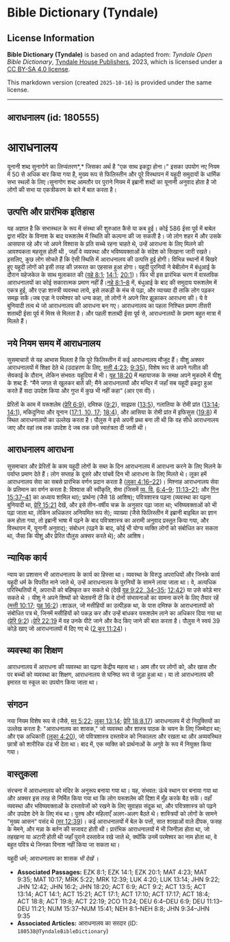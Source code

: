 # Bible Dictionary (Tyndale)

## License Information

**Bible Dictionary (Tyndale)** is based on and adapted from: _Tyndale Open Bible Dictionary_, [Tyndale House Publishers](https://tyndaleopenresources.com/), 2023, which is licensed under a [CC BY-SA 4.0 license](https://creativecommons.org/licenses/by-sa/4.0/legalcode.en).

This markdown version (created `2025-10-16`) is provided under the same license.



--------------------------------

## आराधनालय (id: 180555)

आराधनालय
========

यूनानी शब्द सुनागोगे का लिप्यंतरण*,* जिसका अर्थ है "एक साथ इकट्ठा होना।" इसका उपयोग नए नियम में 50 से अधिक बार किया गया है, मुख्य रूप से फिलिस्तीन और पूरे विस्थापन में यहूदी समुदायों के धार्मिक सभा स्थलों के लिए।सुनागोग शब्द आमतौर पर पुराने नियम में इब्रानी शब्दों का यूनानी अनुवाद होता है जो लोगों की सभा या एकत्रीकरण के बारे में बात करता है।

उत्पत्ति और प्रारंभिक इतिहास
----------------------------

यह अज्ञात है कि सभास्थल के रूप में संस्था की शुरुआत कैसे या कब हुई। कोई 586 ईसा पूर्व में बाबेल द्वारा मंदिर के विनाश के बाद यरूशलेम में स्थिति की कल्पना की जा सकती है। जो लोग शहर में और उसके आसपास रहे और जो अपने विश्वास के प्रति सच्चे रहना चाहते थे, उन्हें आराधना के लिए मिलने की आवश्यकता महसूस होती थी , जहाँ वे व्यवस्था और भविष्यवक्ताओं के संदेश को सिखाना जारी रखते। इसलिए, कुछ लोग सोचते हैं कि ऐसी स्थिति में आराधनालय की उत्पत्ति हुई होगी। विभिन्न स्थानों में बिखरे हुए यहूदी लोगों को इसी तरह की ज़रूरत का एहसास हुआ होगा। यहूदी पुरनियों ने बेबीलोन में बंधुआई के दौरान यहेजकेल के साथ मुलाकात की ([यहे 8:1](https://ref.ly/Ezek8:1); [14:1](https://ref.ly/Ezek14:1); [20:1](https://ref.ly/Ezek20:1))। फिर भी इस प्रारंभिक चरण में वास्तविक आराधनालयों का कोई सकारात्मक प्रमाण नहीं हैं।[नहे 8:1–8](https://ref.ly/Neh8:1-Neh8:8) में, बंधुआई के बाद की समुदाय यरूशलेम में एकत्र हुई, और एज्रा शास्त्री व्यवस्था लाये, इसे लकड़ी के मंच से पढ़ा, और व्याख्या दी ताकि लोग पढ़कर समझ सकें।जब एज्रा ने परमेश्वर को धन्य कहा, तो लोगों ने अपने सिर झुकाकर आराधना की। ये वे बुनियादी तत्व थे जो आराधनालय की आराधना बन गए। आराधनालय का पहला निश्चित प्रमाण तीसरी शताब्दी ईसा पूर्व में मिस्र से मिलता है। और पहली शताब्दी ईसा पूर्व से, आराधनालयों के प्रमाण बहुत मात्रा में मिलते हैं।

नये नियम समय में आराधनालय
-------------------------

सुसमाचारों से यह आभास मिलता है कि पूरे फिलिस्तीन में कई आराधनालय मौजूद हैं। यीशु अक्सर आराधनालयों में शिक्षा देते थे (उदाहरण के लिए, [मत्ती 4:23](https://ref.ly/Matt4:23); [9:35](https://ref.ly/Matt9:35)), विशेष रूप से अपने गलील की सेवकाई के दौरान, लेकिन संभवतः यहूदिया में भी। [यूह 18:20](https://ref.ly/John18:20) में महायाजक के समक्ष अपने मुकदमे में यीशु के शब्द हैं: “मैंने जगत से खुलकर बातें की; मैंने आराधनालयों और मन्दिर में जहाँ सब यहूदी इकट्ठा हुआ करते हैं सदा उपदेश किया और गुप्त में कुछ भी नहीं कहा” (आर एस वी)।

प्रेरितों के काम में यरूशलेम ([प्रेरि 6:9](https://ref.ly/Acts6:9)), दमिश्क ([9:2](https://ref.ly/Acts9:2)), साइप्रस ([13:5](https://ref.ly/Acts13:5)), गलातिया के रोमी प्रांत ([13:14](https://ref.ly/Acts13:14); [14:1](https://ref.ly/Acts14:1)), मकिदुनिया और यूनान ([17:1, 10, 17](https://ref.ly/Acts17:1); [18:4](https://ref.ly/Acts18:4)), और आसिया के रोमी प्रांत में इफिसुस ([19:8](https://ref.ly/Acts19:8)) में स्थित आराधनालयों का उल्लेख करता है। पौलुस ने इसे अपनी प्रथा बना ली थी कि वह सीधे आराधनालय जाए और वहां तब तक उपदेश दे जब तक उसे स्वतंत्रता दी जाती थी।

आराधनालय आराधना
---------------

सुसमाचार और प्रेरितों के काम यहूदी लोगों के सब्त के दिन आराधनालय में आराधना करने के लिए मिलने के पर्याप्त प्रमाण देते हैं। लोग सप्ताह के दूसरे और पांचवें दिन भी आराधना के लिए मिलते थे। लूका हमें आराधनालय सेवा का सबसे प्रारंभिक वर्णन प्रदान करता है ([लूका 4:16–22](https://ref.ly/Luke4:16-Luke4:22))। मिश्नाह आराधनालय सेवा के प्रतिमान का वर्णन करता है: विश्वास की स्वीकृति, शेमा (जिसमें [व्य. वि.](https://ref.ly/Deut6:4-Deut6:9) [6:4–9](https://ref.ly/Deut6:4-Deut6:9); [11:13–21](https://ref.ly/Deut11:13-Deut11:21); और [गिन 15:37–41](https://ref.ly/Num15:37-Num15:41) का अध्याय शामिल था); प्रार्थना (जैसे 18 आशिष); पवित्रशास्त्र पढ़ना (व्यवस्था का पढ़ना बुनियादी था, [प्रेरि 15:21](https://ref.ly/Acts15:21) देखें, और इसे तीन\-वर्षीय चक्र के अनुसार पढ़ा जाता था; भविष्यवक्ताओं को भी पढ़ा जाता था, लेकिन अधिकतर अनियमित रूप से); व्याख्या (जैसे फिलिस्तीन में इब्रानी बाइबिल का ज्ञान कम होता गया, तो इब्रानी भाषा में पढ़ने के बाद पवित्रशास्त्र का अरामी अनुवाद प्रस्तुत किया गया, और विस्थापन में, यूनानी अनुवाद); संबोधन (पढ़ने के बाद, कोई भी योग्य व्यक्ति लोगों को संबोधित कर सकता था, जैसा कि यीशु और प्रेरित पौलुस अक्सर करते थे); और आशिष।

न्यायिक कार्य
-------------

न्याय का प्रशासन भी आराधनालय के कार्य का हिस्सा था। व्यवस्था के विरुद्ध अपराधियों और जिनके कार्य यहूदी धर्म के विपरीत माने जाते थे, उन्हें आराधनालय के पुरनियों के सामने लाया जाता था। वे, अत्यधिक परिस्थितियों में, अपराधी को बहिष्कृत कर सकते थे (देखें [यूह 9:22, 34–35](https://ref.ly/John9:22); [12:42](https://ref.ly/John12:42)) या उसे कोड़े मार सकते थे । यीशु ने अपने शिष्यों को चेतावनी दी कि वे दोनों संभावनाओं का सामना करने के लिए तैयार रहें ([मत्ती 10:17](https://ref.ly/Matt10:17); [यूह 16:2](https://ref.ly/John16:2))।शाऊल, जो मसीहियों का उत्पीड़क था, के पास दमिश्क के आराधनालयों को संबोधित पत्र थे, जिनमें मसीहियों को पकड़ कर और उन्हें बांधकर यरूशलेम लाने का अधिकार दिया गया था ([प्रेरि 9:2](https://ref.ly/Acts9:2))।[प्रेरि 22:19](https://ref.ly/Acts22:19) में वह उनके पीटे जाने और कैद किए जाने की बात करता है। पौलुस ने स्वयं 39 कोड़े खाए जो आराधनालयों में दिए गए थे ([2 कुर 11:24](https://ref.ly/2Cor11:24))।

व्यवस्था का शिक्षण
------------------

आराधनालय में आराधना की व्यवस्था का पढ़ना केंद्रीय महत्व था। आम तौर पर लोगों को, और खास तौर पर बच्चों को व्यवस्था का शिक्षण, आराधनालय से घनिष्ठ रूप से जुड़ा हुआ था। या तो आराधनालय की इमारत या स्कूल का उपयोग किया जाता था।

संगठन
-----

नया नियम विशेष रूप से (जैसे, [मर 5:22](https://ref.ly/Mark5:22); [लूका 13:14](https://ref.ly/Luke13:14); [प्रेरि 18:8](https://ref.ly/Acts18:8),[17](https://ref.ly/Acts18:17)) आराधनालय में दो नियुक्तियों का उल्लेख करता है: "आराधनालय का शासक," जो व्यवस्था और शास्त्र पाठक के चयन के लिए जिम्मेदार था; और एक अधिकारी ([लूका 4:20](https://ref.ly/Luke4:20)), जो पवित्रशास्त्र दस्तावेज  को निकालता और रखता था और अव्यवस्थित छात्रों को शारीरिक दंड भी देता था। बाद में, एक व्यक्ति को प्रार्थनाओं के अगुवे के रूप में नियुक्त किया गया।

वास्तुकला
---------

संरचना में आराधनालय को मंदिर के अनुरूप बनाया गया था। यह, संभवत: ऊंचे स्थान पर बनाया गया था और अक्सर इस तरह से निर्मित किया गया था कि लोग यरूशलेम की दिशा में मुँह करके बैठ सकें। वहाँ व्यवस्था और भविष्यवक्ताओं के दस्तावेजों को रखने के लिए सुवाहय़ संदूक था, और पवित्रशास्त्र को पढ़ने और उपदेश देने के लिए मंच था। पुरुष और महिलाएँ अलग\-अलग बैठते थे। शास्त्रियों को लोगों के सामने "मुख्य आसन" पसंद थे ([मर 12:39](https://ref.ly/Mark12:39))। कई आराधनालयों में बेल के पत्तों, सात शाखाओं वाले दीपक, फसह के मेमने, और मन्ना के बर्तन की सजावट होती थी। प्रारंभिक आराधनालयों में भी जिनीज़ा होता था, जो तहखाना या अटारी होती थी जहाँ पुराने दस्तावेज रखे जाते थे, क्योंकि उनमें परमेश्वर का नाम होता था, वे बहुत पवित्र थे जिनका विनाश नहीं किया जा सकता था।

 यहूदी धर्म; आराधनालय का शासक *भी देखें* ।

* **Associated Passages:** EZK 8:1; EZK 14:1; EZK 20:1; MAT 4:23; MAT 9:35; MAT 10:17; MRK 5:22; MRK 12:39; LUK 4:20; LUK 13:14; JHN 9:22; JHN 12:42; JHN 16:2; JHN 18:20; ACT 6:9; ACT 9:2; ACT 13:5; ACT 13:14; ACT 14:1; ACT 15:21; ACT 17:1; ACT 17:10; ACT 17:17; ACT 18:4; ACT 18:8; ACT 19:8; ACT 22:19; 2CO 11:24; DEU 6:4–DEU 6:9; DEU 11:13–DEU 11:21; NUM 15:37–NUM 15:41; NEH 8:1–NEH 8:8; JHN 9:34–JHN 9:35
* **Associated Articles:** आराधनालय का सरदार (ID: `180538@TyndaleBibleDictionary`)

